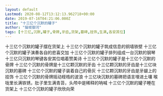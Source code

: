 ```yaml
---
layout: default
Lastmod: 2020-08-12T13:12:13.962718+00:00
date: 2019-07-16T04:21:06.000Z
title: "十三亿个沉默的罐子"
author: "猫坂御河"
tags: [十三亿,沉默,罐子,骨牌,牙齿,货架,墓碑,挂饰,生满,各安其位]
---
```


十三亿个沉默的罐子摆在货架上 十三亿个沉默的罐子筑成信息的铜墙铁壁 十三亿个沉默的罐子演奏各自的悲喜交加 十三亿个沉默的罐子排列组成一台沉默的钢琴 十三亿只沉默的琴键各安其位唱着赞美诗 十三亿个沉默的罐子是十三亿个沉默的骨牌 十三亿个沉默的骨牌是十三亿颗沉默的牙齿 十三亿颗沉默的牙齿是十三亿块沉默的墓碑 十三亿个沉默的罐子装着自己的骨灰 十三亿颗沉默的牙齿是牙龈上的挂饰 十三亿个沉默的骨牌摇动桎梏的波浪 十三亿块沉默的墓碑把语言埋进土壤 喉咙里长满铁锈，肚子里生满青苔，头颅中是稀释的呐喊 十三亿个沉默的罐子睡在货架上 十三亿个沉默的罐子欣欣向荣

